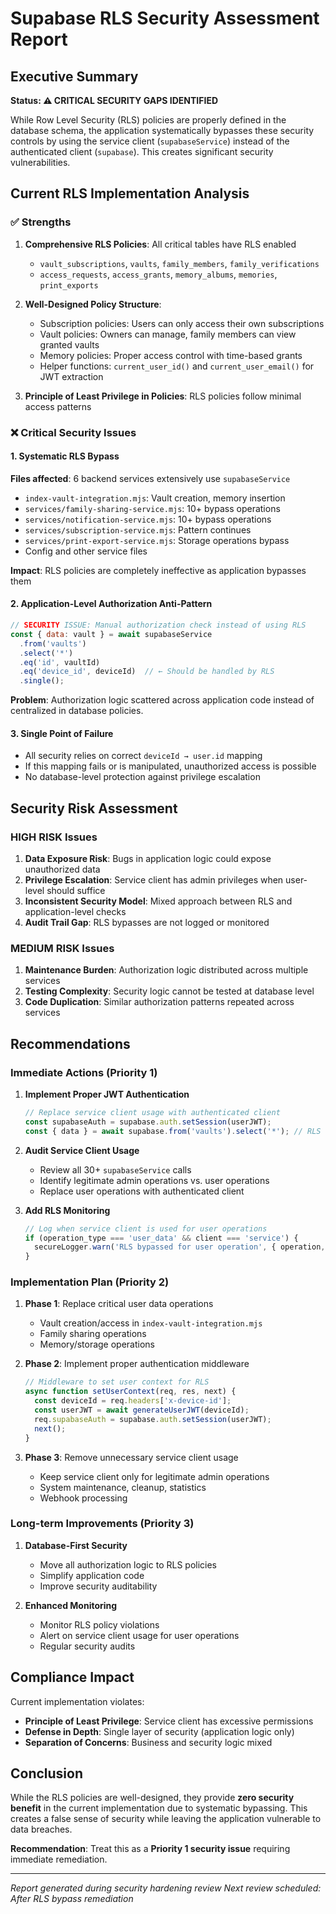 # Supabase RLS Security Assessment Report

## Executive Summary

**Status: ⚠️ CRITICAL SECURITY GAPS IDENTIFIED**

While Row Level Security (RLS) policies are properly defined in the database schema, the application systematically bypasses these security controls by using the service client (`supabaseService`) instead of the authenticated client (`supabase`). This creates significant security vulnerabilities.

## Current RLS Implementation Analysis

### ✅ Strengths
1. **Comprehensive RLS Policies**: All critical tables have RLS enabled
   - `vault_subscriptions`, `vaults`, `family_members`, `family_verifications`
   - `access_requests`, `access_grants`, `memory_albums`, `memories`, `print_exports`

2. **Well-Designed Policy Structure**:
   - Subscription policies: Users can only access their own subscriptions
   - Vault policies: Owners can manage, family members can view granted vaults
   - Memory policies: Proper access control with time-based grants
   - Helper functions: `current_user_id()` and `current_user_email()` for JWT extraction

3. **Principle of Least Privilege in Policies**: RLS policies follow minimal access patterns

### ❌ Critical Security Issues

#### 1. Systematic RLS Bypass
**Files affected**: 6 backend services extensively use `supabaseService`
- `index-vault-integration.mjs`: Vault creation, memory insertion
- `services/family-sharing-service.mjs`: 10+ bypass operations
- `services/notification-service.mjs`: 10+ bypass operations
- `services/subscription-service.mjs`: Pattern continues
- `services/print-export-service.mjs`: Storage operations bypass
- Config and other service files

**Impact**: RLS policies are completely ineffective as application bypasses them

#### 2. Application-Level Authorization Anti-Pattern
```javascript
// SECURITY ISSUE: Manual authorization check instead of using RLS
const { data: vault } = await supabaseService
  .from('vaults')
  .select('*')
  .eq('id', vaultId)
  .eq('device_id', deviceId)  // ← Should be handled by RLS
  .single();
```

**Problem**: Authorization logic scattered across application code instead of centralized in database policies.

#### 3. Single Point of Failure
- All security relies on correct `deviceId → user.id` mapping
- If this mapping fails or is manipulated, unauthorized access is possible
- No database-level protection against privilege escalation

## Security Risk Assessment

### HIGH RISK Issues

1. **Data Exposure Risk**: Bugs in application logic could expose unauthorized data
2. **Privilege Escalation**: Service client has admin privileges when user-level should suffice  
3. **Inconsistent Security Model**: Mixed approach between RLS and application-level checks
4. **Audit Trail Gap**: RLS bypasses are not logged or monitored

### MEDIUM RISK Issues

1. **Maintenance Burden**: Authorization logic distributed across multiple services
2. **Testing Complexity**: Security logic cannot be tested at database level
3. **Code Duplication**: Similar authorization patterns repeated across services

## Recommendations

### Immediate Actions (Priority 1)

1. **Implement Proper JWT Authentication**
   ```javascript
   // Replace service client usage with authenticated client
   const supabaseAuth = supabase.auth.setSession(userJWT);
   const { data } = await supabase.from('vaults').select('*'); // RLS enforced
   ```

2. **Audit Service Client Usage**
   - Review all 30+ `supabaseService` calls
   - Identify legitimate admin operations vs. user operations
   - Replace user operations with authenticated client

3. **Add RLS Monitoring**
   ```javascript
   // Log when service client is used for user operations
   if (operation_type === 'user_data' && client === 'service') {
     secureLogger.warn('RLS bypassed for user operation', { operation, user_id });
   }
   ```

### Implementation Plan (Priority 2)

1. **Phase 1**: Replace critical user data operations
   - Vault creation/access in `index-vault-integration.mjs`
   - Family sharing operations
   - Memory/storage operations

2. **Phase 2**: Implement proper authentication middleware
   ```javascript
   // Middleware to set user context for RLS
   async function setUserContext(req, res, next) {
     const deviceId = req.headers['x-device-id'];
     const userJWT = await generateUserJWT(deviceId);
     req.supabaseAuth = supabase.auth.setSession(userJWT);
     next();
   }
   ```

3. **Phase 3**: Remove unnecessary service client usage
   - Keep service client only for legitimate admin operations
   - System maintenance, cleanup, statistics
   - Webhook processing

### Long-term Improvements (Priority 3)

1. **Database-First Security**
   - Move all authorization logic to RLS policies
   - Simplify application code
   - Improve security auditability

2. **Enhanced Monitoring**
   - Monitor RLS policy violations
   - Alert on service client usage for user operations
   - Regular security audits

## Compliance Impact

Current implementation violates:
- **Principle of Least Privilege**: Service client has excessive permissions
- **Defense in Depth**: Single layer of security (application logic only)
- **Separation of Concerns**: Business and security logic mixed

## Conclusion

While the RLS policies are well-designed, they provide **zero security benefit** in the current implementation due to systematic bypassing. This creates a false sense of security while leaving the application vulnerable to data breaches.

**Recommendation**: Treat this as a **Priority 1 security issue** requiring immediate remediation.

---
*Report generated during security hardening review*
*Next review scheduled: After RLS bypass remediation*